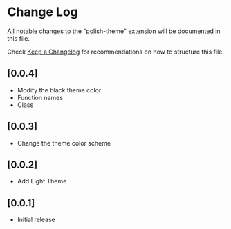 # Change Log

All notable changes to the "polish-theme" extension will be documented in this file.

Check [Keep a Changelog](http://keepachangelog.com/) for recommendations on how to structure this file.

## [0.0.4]
- Modify the black theme color
- Function names
- Class

## [0.0.3]
- Change the theme color scheme

## [0.0.2]
- Add Light Theme

## [0.0.1]

- Initial release
